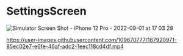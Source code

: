 # SettingsScreen
![Simulator Screen Shot - iPhone 12 Pro - 2022-09-01 at 17 03 28](https://user-images.githubusercontent.com/109670777/187920931-40919d40-c539-4e86-bb78-53493ff84d34.png)


https://user-images.githubusercontent.com/109670777/187920971-85ec02e7-e6fe-46af-adc2-1eec118cd4df.mp4

